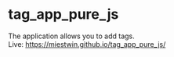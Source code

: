 # tag_app_pure_js
The application allows you to add tags.<br>
Live: https://miestwin.github.io/tag_app_pure_js/
